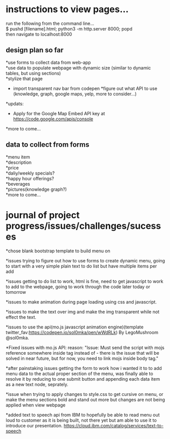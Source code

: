 # instructions to view pages...
run the following from the command line...  
$ pushd [filename].html; python3 -m http.server 8000; popd  
then navigate to localhost:8000

## design plan so far
*use forms to collect data from web-app  
*use data to populate webpage with dynamic size (similar to dynamic tables, but using sections)  
*stylize that page
*    import transparent nav bar from codepen
*figure out what API to use (knowledge, graph, google maps, yelp, more to consider...)
 
*updats: 
*    Apply for the Google Map Embed API key at https://code.google.com/apis/console

*more to come...  

## data to collect from forms
*menu item  
*description  
*price  
*daliy/weekly specials?  
*happy hour offerings?  
*beverages  
*pictures(knowledge graph?)  
*more to come...  

# journal of project progress/issues/challenges/sucesses
*chose blank bootstrap template to build menu on   

*issues trying to figure out how to use forms to create dynamic menu, going to start with a very simple plain text to do list but have multiple items per add   

*issues getting to do list to work, html is fine, need to get javascript to work to add to the webpage, going to work through the code later today or tomorrow   

*issues to make animation during page loading using css and javascript.

*issues to make the text over img and make the img transparent while not effect the text.

*issues to use the api(mo.js javascript animation engine)(template twitter_fav:https://codepen.io/sol0mka/pen/wWdRLk) By LegoMushroom @sol0mka.

*Fixed issues with mo.js API: reason: "Issue: Must send the script with mojs reference somewhere inside <body> tag instead of <head> - there is the issue that will be solved in near future, but for now, you need to link mojs inside body tag."
 
*after painstaking issues getting the form to work how i wanted it to to add menu data to the actual proper section of the menu, was finally able to resolve it by reducing to one submit button and appending each data item as a new text node, seprately. 

*issue when trying to apply changes to style.css to get cursive on menu, or make the menu sections bold and stand out more but changes are not being applied when view webpage

*added text to speech api from IBM to hopefully be able to read menu out loud to customer as it is being built, not there yet but am able to use it to introduce our presentation. 
https://cloud.ibm.com/catalog/services/text-to-speech
